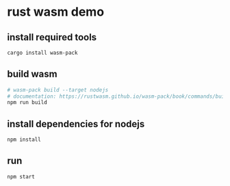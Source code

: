 # rust wasm demo

## install required tools

```bash
cargo install wasm-pack
```


## build wasm

```bash
# wasm-pack build --target nodejs
# documentation: https://rustwasm.github.io/wasm-pack/book/commands/build.html#target
npm run build
```

## install dependencies for nodejs

```bash
npm install
```

## run

```bash
npm start
```